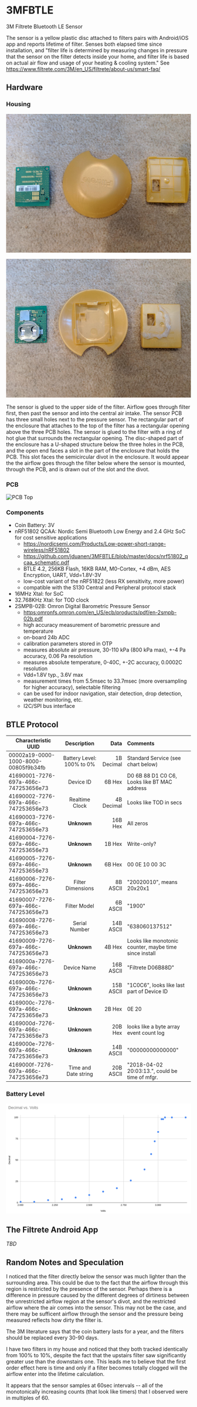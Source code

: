 # 3MFBTLE
3M Filtrete Bluetooth LE Sensor

The sensor is a yellow plastic disc attached to filters pairs with Android/iOS app and reports lifetime of filter.
Senses both elapsed time since installation, and "filter life is determined by measuring changes in pressure that the sensor on the filter detects inside your home, and filter life is based on actual air flow and usage of your heating & cooling system."
See https://www.filtrete.com/3M/en_US/filtrete/about-us/smart-faq/

## Hardware

### Housing

![Housing Top](https://github.com/jduanen/3MFBTLE/blob/master/images/housing1.jpg)

![Housing Bottom](https://github.com/jduanen/3MFBTLE/blob/master/images/housing2.jpg)

The sensor is glued to the upper side of the filter.  Airflow goes through filter first, then past the sensor and into the central air intake.
The sensor PCB has three small holes next to the pressure sensor.  The rectangular part of the enclosure that attaches to the top of the filter has a rectangular opening above the three PCB holes.  The sensor is glued to the filter with a ring of hot glue that surrounds the rectangular opening.  The disc-shaped part of the enclosure has a U-shaped structure below the three holes in the PCB, and the open end faces a slot in the part of the enclosure that holds the PCB.  This slot faces the semicircular divot in the enclosure.
It would appear the the airflow goes through the filter below where the sensor is mounted, through the PCB, and is drawn out of the slot and the divot.

### PCB

![PCB Top](https://github.com/jduanen/3MFBTLE/blob/master/images/pcb_front.jpg)

### Components

* Coin Battery: 3V
* nRF51802 QCAA: Nordic Semi Bluetooth Low Energy and 2.4 GHz SoC for cost sensitive applications
  - <https://nordicsemi.com/Products/Low-power-short-range-wireless/nRF51802>
  - <https://github.com/jduanen/3MFBTLE/blob/master/docs/nrf51802_qcaa_schematic.pdf>
  - BTLE 4.2, 256KB Flash, 16KB RAM, M0-Cortex, +4 dBm, AES Encryption, UART, Vdd=1.8V-3V
  - low-cost variant of the nRF51822 (less RX sensitivity, more power)
  - compatible with the S130 Central and Peripheral protocol stack
* 16MHz Xtal: for SoC
* 32.768KHz Xtal: for TOD clock
* 2SMPB-02B: Omron Digital Barometric Pressure Sensor
  - <https:omronfs.omron.com/en_US/ecb/products/pdf/en-2smpb-02b.pdf>
  - high accuracy measurement of barometric pressure and temperature
  - on-board 24b ADC
  - calibration parameters stored in OTP
  - measures absolute air pressure, 30-110 kPa (800 kPa max), +-4 Pa accuracy, 0.06 Pa resolution
  - measures absolute temperature, 0-40C, +-2C accuracy, 0.0002C resolution
  - Vdd=1.8V typ., 3.6V max
  - measurement times from 5.5msec to 33.7msec (more oversampling for higher accuracy), selectable filtering
  - can be used for indoor navigation, stair detection, drop detection, weather monitoring, etc.
  - I2C/SPI bus interface
  
## BTLE Protocol
  
| Characteristic UUID |  Description  |  Data  | Comments |
| ------------------- |:-------------:| ------:|:-------- |
| 00002a19-0000-1000-8000-00805f9b34fb | Battery Level: 100% to 0% | 1B Decimal | Standard Service (see chart below) |
| 41690001-7276-697a-466c-747253656e73 | Device ID | 6B Hex | D0 6B 88 D1 C0 C6, Looks like BT MAC address |
| 41690002-7276-697a-466c-747253656e73 | Realtime Clock | 4B Decimal | Looks like TOD in secs |
| 41690003-7276-697a-466c-747253656e73 | **Unknown** | 16B Hex | All zeros |
| 41690004-7276-697a-466c-747253656e73 | **Unknown** | 1B Hex | Write-only? |
| 41690005-7276-697a-466c-747253656e73 | **Unknown** | 6B Hex | 00 0E 10 00 3C |
| 41690006-7276-697a-466c-747253656e73 | Filter Dimensions | 8B ASCII | "20020010", means 20x20x1 |
| 41690007-7276-697a-466c-747253656e73 | Filter Model | 6B ASCII | "1900" |
| 41690008-7276-697a-466c-747253656e73 | Serial Number | 14B ASCII | "638060137512" |
| 41690009-7276-697a-466c-747253656e73 | **Unknown** | 4B Hex | Looks like monotonic counter, maybe time since install |
| 4169000a-7276-697a-466c-747253656e73 | Device Name | 16B ASCII | "Filtrete D06B88D" |
| 4169000b-7276-697a-466c-747253656e73 | **Unknown** | 15B ASCII | "1C0C6", looks like last part of Device ID |
| 4169000c-7276-697a-466c-747253656e73 | **Unknown** | 2B Hex | 0E 20 |
| 4169000d-7276-697a-466c-747253656e73 | **Unknown** | 20B Hex | looks like a byte array event count log |
| 4169000e-7276-697a-466c-747253656e73 | **Unknown** | 14B ASCII | "00000000000000" |
| 4169000f-7276-697a-466c-747253656e73 | Time and Date string | 20B ASCII | "2018-04-02 20:03:13.", could be time of mfgr. |

### Battery Level

![Battery Level](https://github.com/jduanen/3MFBTLE/blob/master/images/3MTBTLE_battery.png)

## The Filtrete Android App

*TBD*
  
## Random Notes and Speculation
  
I noticed that the filter directly below the sensor was much lighter than the surrounding area.  This could be due to the fact that the airflow through this region is restricted by the presence of the sensor.
Perhaps there is a difference in pressure caused by the different degrees of dirtiness between the unrestricted airflow region at the sensor's divot, and the restricted airflow where the air comes into the sensor.
This may not be the case, and there may be sufficent airflow through the sensor and the pressure being measured reflects how dirty the filter is.

The 3M literature says that the coin battery lasts for a year, and the filters should be replaced every 30-90 days.

I have two filters in my house and noticed that they both tracked identically from 100% to 10%, despite the fact that the upstairs filter saw significantly greater use than the downstairs one.  This leads me to believe that the first order effect here is time and only if a filter becomes totally clogged will the airflow enter into the lifetime calculation.

It appears that the sensor samples at 60sec intervals -- all of the monotonically increasing counts (that look like timers) that I observed were in multiples of 60.
